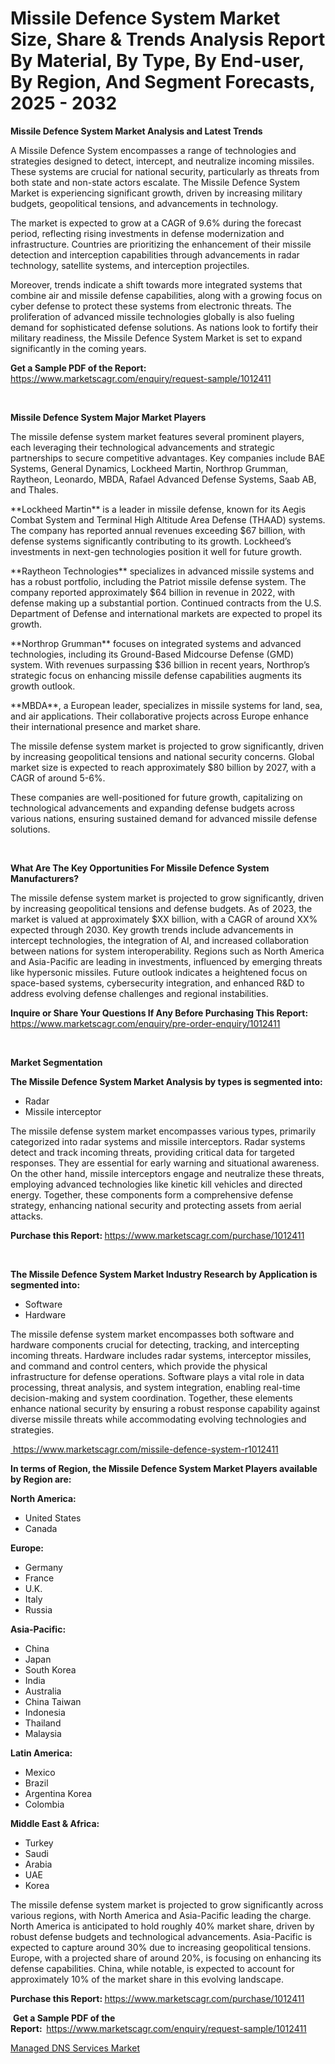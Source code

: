 <p><h1>Missile Defence System Market Size, Share & Trends Analysis Report By Material, By Type, By End-user, By Region, And Segment Forecasts, 2025 - 2032</h1></p><p><strong>Missile Defence System Market Analysis and Latest Trends</strong></p>
<p><p>A Missile Defence System encompasses a range of technologies and strategies designed to detect, intercept, and neutralize incoming missiles. These systems are crucial for national security, particularly as threats from both state and non-state actors escalate. The Missile Defence System Market is experiencing significant growth, driven by increasing military budgets, geopolitical tensions, and advancements in technology. </p><p>The market is expected to grow at a CAGR of 9.6% during the forecast period, reflecting rising investments in defense modernization and infrastructure. Countries are prioritizing the enhancement of their missile detection and interception capabilities through advancements in radar technology, satellite systems, and interception projectiles. </p><p>Moreover, trends indicate a shift towards more integrated systems that combine air and missile defense capabilities, along with a growing focus on cyber defense to protect these systems from electronic threats. The proliferation of advanced missile technologies globally is also fueling demand for sophisticated defense solutions. As nations look to fortify their military readiness, the Missile Defence System Market is set to expand significantly in the coming years.</p></p>
<p><strong>Get a Sample PDF of the Report:&nbsp;</strong> <a href="https://www.marketscagr.com/enquiry/request-sample/1012411?utm_campaign=2660&utm_medium=2&utm_source=Github&utm_content=ia&utm_term=06032025&utm_id=missile-defence-system">https://www.marketscagr.com/enquiry/request-sample/1012411</a></p>
<p>&nbsp;</p>
<p><strong>Missile Defence System Major Market Players</strong></p>
<p><p>The missile defense system market features several prominent players, each leveraging their technological advancements and strategic partnerships to secure competitive advantages. Key companies include BAE Systems, General Dynamics, Lockheed Martin, Northrop Grumman, Raytheon, Leonardo, MBDA, Rafael Advanced Defense Systems, Saab AB, and Thales.</p><p>**Lockheed Martin** is a leader in missile defense, known for its Aegis Combat System and Terminal High Altitude Area Defense (THAAD) systems. The company has reported annual revenues exceeding $67 billion, with defense systems significantly contributing to its growth. Lockheed’s investments in next-gen technologies position it well for future growth.</p><p>**Raytheon Technologies** specializes in advanced missile systems and has a robust portfolio, including the Patriot missile defense system. The company reported approximately $64 billion in revenue in 2022, with defense making up a substantial portion. Continued contracts from the U.S. Department of Defense and international markets are expected to propel its growth.</p><p>**Northrop Grumman** focuses on integrated systems and advanced technologies, including its Ground-Based Midcourse Defense (GMD) system. With revenues surpassing $36 billion in recent years, Northrop’s strategic focus on enhancing missile defense capabilities augments its growth outlook.</p><p>**MBDA**, a European leader, specializes in missile systems for land, sea, and air applications. Their collaborative projects across Europe enhance their international presence and market share.</p><p>The missile defense system market is projected to grow significantly, driven by increasing geopolitical tensions and national security concerns. Global market size is expected to reach approximately $80 billion by 2027, with a CAGR of around 5-6%.</p><p>These companies are well-positioned for future growth, capitalizing on technological advancements and expanding defense budgets across various nations, ensuring sustained demand for advanced missile defense solutions.</p></p>
<p>&nbsp;</p>
<p><strong>What Are The Key Opportunities For Missile Defence System Manufacturers?</strong></p>
<p><p>The missile defense system market is projected to grow significantly, driven by increasing geopolitical tensions and defense budgets. As of 2023, the market is valued at approximately $XX billion, with a CAGR of around XX% expected through 2030. Key growth trends include advancements in intercept technologies, the integration of AI, and increased collaboration between nations for system interoperability. Regions such as North America and Asia-Pacific are leading in investments, influenced by emerging threats like hypersonic missiles. Future outlook indicates a heightened focus on space-based systems, cybersecurity integration, and enhanced R&D to address evolving defense challenges and regional instabilities.</p></p>
<p><strong>Inquire or Share Your Questions If Any Before Purchasing This Report:</strong> <a href="https://www.marketscagr.com/enquiry/pre-order-enquiry/1012411?utm_campaign=2660&utm_medium=2&utm_source=Github&utm_content=ia&utm_term=06032025&utm_id=missile-defence-system">https://www.marketscagr.com/enquiry/pre-order-enquiry/1012411</a></p>
<p>&nbsp;</p>
<p><strong>Market Segmentation</strong></p>
<p><strong>The Missile Defence System Market Analysis by types is segmented into:</strong></p>
<p><ul><li>Radar</li><li>Missile interceptor</li></ul></p>
<p><p>The missile defense system market encompasses various types, primarily categorized into radar systems and missile interceptors. Radar systems detect and track incoming threats, providing critical data for targeted responses. They are essential for early warning and situational awareness. On the other hand, missile interceptors engage and neutralize these threats, employing advanced technologies like kinetic kill vehicles and directed energy. Together, these components form a comprehensive defense strategy, enhancing national security and protecting assets from aerial attacks.</p></p>
<p><strong>Purchase this Report:&nbsp;</strong><a href="https://www.marketscagr.com/purchase/1012411?utm_campaign=2660&utm_medium=2&utm_source=Github&utm_content=ia&utm_term=06032025&utm_id=missile-defence-system">https://www.marketscagr.com/purchase/1012411</a></p>
<p>&nbsp;</p>
<p><strong>The Missile Defence System Market Industry Research by Application is segmented into:</strong></p>
<p><ul><li>Software</li><li>Hardware</li></ul></p>
<p><p>The missile defense system market encompasses both software and hardware components crucial for detecting, tracking, and intercepting incoming threats. Hardware includes radar systems, interceptor missiles, and command and control centers, which provide the physical infrastructure for defense operations. Software plays a vital role in data processing, threat analysis, and system integration, enabling real-time decision-making and system coordination. Together, these elements enhance national security by ensuring a robust response capability against diverse missile threats while accommodating evolving technologies and strategies.</p></p>
<p><a href="https://www.marketscagr.com/missile-defence-system-r1012411?utm_campaign=2660&utm_medium=2&utm_source=Github&utm_content=ia&utm_term=06032025&utm_id=missile-defence-system">&nbsp;https://www.marketscagr.com/missile-defence-system-r1012411</a></p>
<p><strong>In terms of Region, the Missile Defence System Market Players available by Region are:</strong></p>
<p>
    <p> <strong> North America: </strong>
        <ul>
            <li>United States</li>
            <li>Canada</li>
        </ul>
        </p> 
    <p> <strong> Europe: </strong>
        <ul>
            <li>Germany</li>
            <li>France</li>
            <li>U.K.</li>
            <li>Italy</li>
            <li>Russia</li>
        </ul>
        </p> 
    <p> <strong> Asia-Pacific: </strong>
        <ul>
            <li>China</li>
            <li>Japan</li>
            <li>South Korea</li>
            <li>India</li>
            <li>Australia</li>
            <li>China Taiwan</li>
            <li>Indonesia</li>
            <li>Thailand</li>
            <li>Malaysia</li>
        </ul>
        </p> 
    <p> <strong> Latin America: </strong>
        <ul>
            <li>Mexico</li>
            <li>Brazil</li>
            <li>Argentina Korea</li>
            <li>Colombia</li>
        </ul>
        </p> 
    <p> <strong> Middle East & Africa: </strong>
        <ul>
            <li>Turkey</li>
            <li>Saudi</li>
            <li>Arabia</li>
            <li>UAE</li>
            <li>Korea</li>
        </ul>
    </p>
    </p>
<p><p>The missile defense system market is projected to grow significantly across various regions, with North America and Asia-Pacific leading the charge. North America is anticipated to hold roughly 40% market share, driven by robust defense budgets and technological advancements. Asia-Pacific is expected to capture around 30% due to increasing geopolitical tensions. Europe, with a projected share of around 20%, is focusing on enhancing its defense capabilities. China, while notable, is expected to account for approximately 10% of the market share in this evolving landscape.</p></p>
<p><strong>Purchase this Report: </strong><a href="https://www.marketscagr.com/purchase/1012411?utm_campaign=2660&utm_medium=2&utm_source=Github&utm_content=ia&utm_term=06032025&utm_id=missile-defence-system">https://www.marketscagr.com/purchase/1012411</a></p>
<p>&nbsp;<strong>Get a Sample PDF of the Report:&nbsp;&nbsp;</strong><a href="https://www.marketscagr.com/enquiry/request-sample/1012411?utm_campaign=2660&utm_medium=2&utm_source=Github&utm_content=ia&utm_term=06032025&utm_id=missile-defence-system">https://www.marketscagr.com/enquiry/request-sample/1012411</a></p>
<p><strong></strong></p>
<p><p><a href="https://github.com/triattwood9919/Market-Research-Report-List-1/blob/main/managed-dns-services-market.md?utm_campaign=2660&utm_medium=2&utm_source=Github&utm_content=ia&utm_term=06032025&utm_id=missile-defence-system">Managed DNS Services Market</a></p></p>